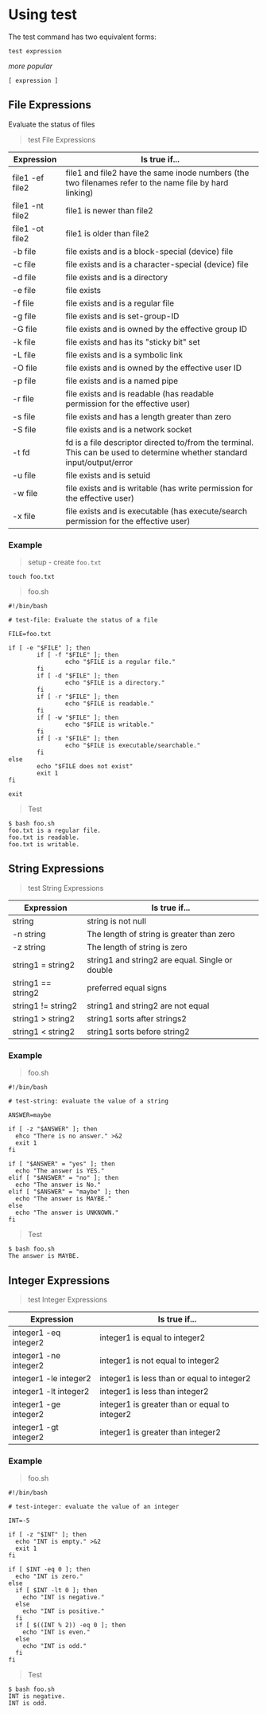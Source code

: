 # Using test

The test command has two equivalent forms:

```
test expression
```

*more popular*

```
[ expression ]
```

## File Expressions

Evaluate the status of files

> test File Expressions

| Expression      | Is true if... |
|-----------------|---------------|
| file1 -ef file2 | file1 and file2 have the same inode numbers (the two filenames refer to the name file by hard linking) |
| file1 -nt file2 | file1 is newer than file2 |
| file1 -ot file2 | file1 is older than file2 |
| -b file         | file exists and is a block-special (device) file |
| -c file         | file exists and is a character-special (device) file |
| -d file         | file exists and is a directory |
| -e file         | file exists |
| -f file         | file exists and is a regular file |
| -g file         | file exists and is set-group-ID |
| -G file         | file exists and is owned by the effective group ID |
| -k file         | file exists and has its "sticky bit" set |
| -L file         | file exists and is a symbolic link |
| -O file         | file exists and is owned by the effective user ID |
| -p file         | file exists and is a named pipe |
| -r file         | file exists and is readable (has readable permission for the effective user) |
| -s file         | file exists and has a length greater than zero |
| -S file         | file exists and is a network socket |
| -t fd           | fd is a file descriptor directed to/from the terminal. This can be used to determine whether standard input/output/error |
| -u file         | file exists and is setuid |
| -w file         | file exists and is writable (has write permission for the effective user) |
| -x file         | file exists and is executable (has execute/search permission for the effective user) |

### Example

> setup - create `foo.txt`

```
touch foo.txt
```

> foo.sh

```
#!/bin/bash

# test-file: Evaluate the status of a file

FILE=foo.txt

if [ -e "$FILE" ]; then
        if [ -f "$FILE" ]; then
                echo "$FILE is a regular file."
        fi
        if [ -d "$FILE" ]; then
                echo "$FILE is a directory."
        fi
        if [ -r "$FILE" ]; then
                echo "$FILE is readable."
        fi
        if [ -w "$FILE" ]; then
                echo "$FILE is writable."
        fi
        if [ -x "$FILE" ]; then
                echo "$FILE is executable/searchable."
        fi
else
        echo "$FILE does not exist"
        exit 1
fi

exit
```

> Test

```
$ bash foo.sh
foo.txt is a regular file.
foo.txt is readable.
foo.txt is writable.
```

## String Expressions

> test String Expressions

| Expression         | Is true if... |
|--------------------|---------------|
| string             | string is not null |
| -n string          | The length of string is greater than zero |
| -z string          | The length of string is zero |
| string1 = string2  | string1 and string2 are equal. Single or double |
| string1 == string2 | preferred equal signs |
| string1 != string2 | string1 and string2 are not equal |
| string1 > string2  | string1 sorts after strings2 |
| string1 < string2  | string1 sorts before string2 |

### Example

> foo.sh

```
#!/bin/bash

# test-string: evaluate the value of a string

ANSWER=maybe

if [ -z "$ANSWER" ]; then
  ehco "There is no answer." >&2
  exit 1
fi

if [ "$ANSWER" = "yes" ]; then
  echo "The answer is YES."
elif [ "$ANSWER" = "no" ]; then
  echo "The answer is No."
elif [ "$ANSWER" = "maybe" ]; then
  echo "The answer is MAYBE."
else
  echo "The answer is UNKNOWN."
fi
```

> Test

```
$ bash foo.sh
The answer is MAYBE.
```

## Integer Expressions

> test Integer Expressions

| Expression            | Is true if... |
|-----------------------|---------------|
| integer1 -eq integer2 | integer1 is equal to integer2 |
| integer1 -ne integer2 | integer1 is not equal to integer2 |
| integer1 -le integer2 | integer1 is less than or equal to integer2 |
| integer1 -lt integer2 | integer1 is less than integer2 |
| integer1 -ge integer2 | integer1 is greater than or equal to integer2 |
| integer1 -gt integer2 | integer1 is greater than integer2 |

### Example

> foo.sh

```
#!/bin/bash

# test-integer: evaluate the value of an integer

INT=-5

if [ -z "$INT" ]; then
  echo "INT is empty." >&2
  exit 1
fi

if [ $INT -eq 0 ]; then
  echo "INT is zero."
else
  if [ $INT -lt 0 ]; then
    echo "INT is negative."
  else
    echo "INT is positive."
  fi
  if [ $((INT % 2)) -eq 0 ]; then
    echo "INT is even."
  else
    echo "INT is odd."
  fi
fi
```

> Test

```
$ bash foo.sh
INT is negative.
INT is odd.
```
